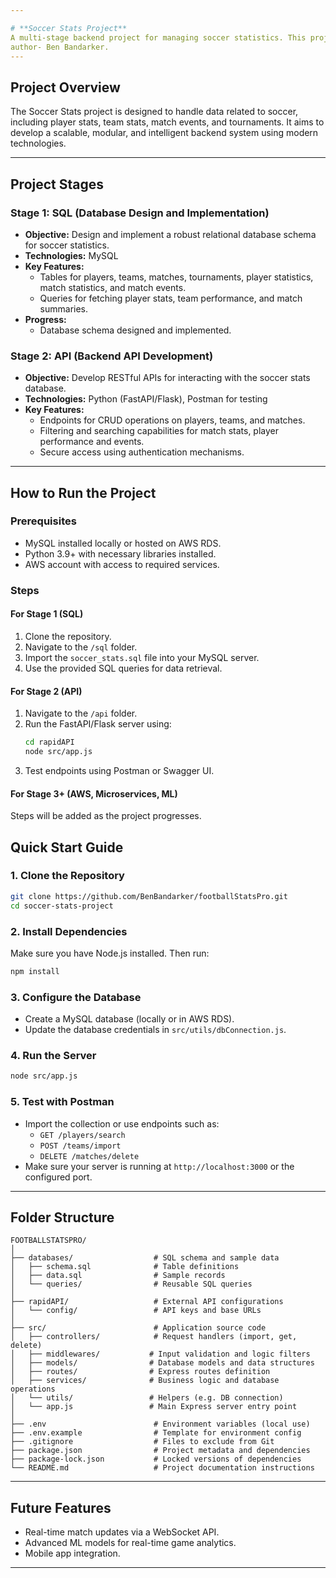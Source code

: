 ```yaml
---

# **Soccer Stats Project**  
A multi-stage backend project for managing soccer statistics. This project evolves through various stages, incorporating SQL databases, APIs, cloud services (AWS), microservices architecture, and machine learning.  
author- Ben Bandarker.
---
```


## **Project Overview**  
The Soccer Stats project is designed to handle data related to soccer, including player stats, team stats, match events, and tournaments. It aims to develop a scalable, modular, and intelligent backend system using modern technologies.

---

## **Project Stages**  

### **Stage 1: SQL (Database Design and Implementation)**  
- **Objective:** Design and implement a robust relational database schema for soccer statistics.  
- **Technologies:** MySQL  
- **Key Features:**  
  - Tables for players, teams, matches, tournaments, player statistics, match statistics, and match events.  
  - Queries for fetching player stats, team performance, and match summaries.  
- **Progress:**  
  - Database schema designed and implemented.   

### **Stage 2: API (Backend API Development)**  
- **Objective:** Develop RESTful APIs for interacting with the soccer stats database.  
- **Technologies:** Python (FastAPI/Flask), Postman for testing  
- **Key Features:**  
  - Endpoints for CRUD operations on players, teams, and matches.  
  - Filtering and searching capabilities for match stats, player performance and events.  
  - Secure access using authentication mechanisms.  


---

## **How to Run the Project**  

### **Prerequisites**  
- MySQL installed locally or hosted on AWS RDS.  
- Python 3.9+ with necessary libraries installed.  
- AWS account with access to required services.  

### **Steps**  

#### **For Stage 1 (SQL)**  
1. Clone the repository.  
2. Navigate to the `/sql` folder.  
3. Import the `soccer_stats.sql` file into your MySQL server.  
4. Use the provided SQL queries for data retrieval.  

#### **For Stage 2 (API)**  
1. Navigate to the `/api` folder.  
2. Run the FastAPI/Flask server using:  
   ```bash
   cd rapidAPI
   node src/app.js
   ```  
3. Test endpoints using Postman or Swagger UI.  

#### **For Stage 3+ (AWS, Microservices, ML)**  
Steps will be added as the project progresses.  


## **Quick Start Guide**

### **1. Clone the Repository**
```bash
git clone https://github.com/BenBandarker/footballStatsPro.git
cd soccer-stats-project
```

### **2. Install Dependencies**
Make sure you have Node.js installed. Then run:
```bash
npm install
```

### **3. Configure the Database**
- Create a MySQL database (locally or in AWS RDS).
- Update the database credentials in `src/utils/dbConnection.js`.

### **4. Run the Server**
```bash
node src/app.js
```

### **5. Test with Postman**
- Import the collection or use endpoints such as:
  - `GET /players/search`
  - `POST /teams/import`
  - `DELETE /matches/delete`
- Make sure your server is running at `http://localhost:3000` or the configured port.


---

## **Folder Structure**  
```plaintext
FOOTBALLSTATSPRO/
│
├── databases/                  # SQL schema and sample data
│   ├── schema.sql              # Table definitions
│   ├── data.sql                # Sample records
│   └── queries/                # Reusable SQL queries
│
├── rapidAPI/                   # External API configurations
│   └── config/                 # API keys and base URLs
│
├── src/                        # Application source code
│   ├── controllers/            # Request handlers (import, get, delete)
│   ├── middlewares/           # Input validation and logic filters
│   ├── models/                # Database models and data structures
│   ├── routes/                # Express routes definition
│   ├── services/              # Business logic and database operations
│   └── utils/                 # Helpers (e.g. DB connection)
│   └── app.js                 # Main Express server entry point
│
├── .env                        # Environment variables (local use)
├── .env.example                # Template for environment config
├── .gitignore                  # Files to exclude from Git
├── package.json                # Project metadata and dependencies
├── package-lock.json           # Locked versions of dependencies
└── README.md                   # Project documentation instructions
```

---

## **Future Features**  
- Real-time match updates via a WebSocket API.  
- Advanced ML models for real-time game analytics.  
- Mobile app integration.  

---

<!-- ### **Stage 3: AWS (Cloud Integration)**  NOT IMPLEMENTED
- **Objective:** Deploy the database and API to AWS for scalability and availability.  
- **Technologies:** AWS RDS, AWS Lambda, AWS S3  
- **Key Features:**  
  - Database hosted on AWS RDS for global access.  
  - API deployed using AWS Lambda or EC2 instances.  
  - Cloud storage integration for match reports, images, or media.  

### **Stage 4: Microservices Architecture**  NOT IMPLEMENTED
- **Objective:** Modularize the backend into independent microservices.  
- **Technologies:** Docker, Kubernetes, RabbitMQ/Kafka  
- **Key Features:**  
  - Separate services for player stats, match stats, and team data.  
  - Communication via message queues or APIs.  
  - Scalability and fault tolerance through container orchestration.  

### **Stage 5: Machine Learning (Predictive Analytics)**  NOT IMPLEMENTED
- **Objective:** Use historical data to predict player performance and match outcomes.  
- **Technologies:** Python (scikit-learn, TensorFlow), Jupyter Notebooks  
- **Key Features:**  
  - Models for player ranking, injury prediction, and match result forecasting.  
  - Data pipelines for pre-processing and training.  
  - Integration of ML models with the API for real-time predictions.  

## TODO
## API
  - Stage 3
  - Stage 4
  - Stage 5
   -->